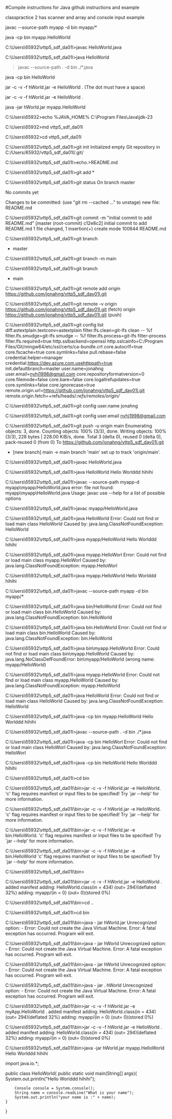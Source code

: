 #Compile instructions for Java
github instructions and example


classpractice 2 has scanner  and array and console input example



javac --source-path myapp -d bin myapp/*

java -cp bin myapp.HelloWorld

C:\Users\65932\vttp5_sdf_da01l>javac HelloWorld.java

C:\Users\65932\vttp5_sdf_da01l>java HelloWorld

>javac --source-path . -d  bin ./*.java

java -cp bin HelloWorld



jar -c -v -f hWorld.jar -e HelloWorld .
(The dot must have a space)

jar -c -v -f hWorld.jar -e HelloWorld .


java -jar hWorld.jar myapp.HelloWorld


C:\Users\65932>echo %JAVA_HOME%
C:\Program Files\Java\jdk-23

C:\Users\65932>md vttp5_sdf_da01l

C:\Users\65932>cd vttp5_sdf_da01l

C:\Users\65932\vttp5_sdf_da01l>git init
Initialized empty Git repository in C:/Users/65932/vttp5_sdf_da01l/.git/

C:\Users\65932\vttp5_sdf_da01l>echo.>README.md

C:\Users\65932\vttp5_sdf_da01l>git add *

C:\Users\65932\vttp5_sdf_da01l>git status
On branch master

No commits yet

Changes to be committed:
  (use "git rm --cached <file>..." to unstage)
        new file:   README.md


C:\Users\65932\vttp5_sdf_da01l>git commit -m "initial commit to add README.md"
[master (root-commit) c12e8c2] initial commit to add README.md
 1 file changed, 1 insertion(+)
 create mode 100644 README.md

C:\Users\65932\vttp5_sdf_da01l>git branch
* master

C:\Users\65932\vttp5_sdf_da01l>git branch -m main

C:\Users\65932\vttp5_sdf_da01l>git branch
* main

C:\Users\65932\vttp5_sdf_da01l>git remote add origin https://github.com/jonahng/vttp5_sdf_day01l.git

C:\Users\65932\vttp5_sdf_da01l>git remote -v
origin  https://github.com/jonahng/vttp5_sdf_day01l.git (fetch)
origin  https://github.com/jonahng/vttp5_sdf_day01l.git (push)

C:\Users\65932\vttp5_sdf_da01l>git config list
diff.astextplain.textconv=astextplain
filter.lfs.clean=git-lfs clean -- %f
filter.lfs.smudge=git-lfs smudge -- %f
filter.lfs.process=git-lfs filter-process
filter.lfs.required=true
http.sslbackend=openssl
http.sslcainfo=C:/Program Files/Git/mingw64/etc/ssl/certs/ca-bundle.crt
core.autocrlf=true
core.fscache=true
core.symlinks=false
pull.rebase=false
credential.helper=manager
credential.https://dev.azure.com.usehttppath=true
init.defaultbranch=master
user.name=jonahng
user.email=nyhj1998@gmail.com
core.repositoryformatversion=0
core.filemode=false
core.bare=false
core.logallrefupdates=true
core.symlinks=false
core.ignorecase=true
remote.origin.url=https://github.com/jonahng/vttp5_sdf_day01l.git
remote.origin.fetch=+refs/heads/*:refs/remotes/origin/*

C:\Users\65932\vttp5_sdf_da01l>git config user.name
jonahng

C:\Users\65932\vttp5_sdf_da01l>git config user.email
nyhj1998@gmail.com

C:\Users\65932\vttp5_sdf_da01l>git push -u origin main
Enumerating objects: 3, done.
Counting objects: 100% (3/3), done.
Writing objects: 100% (3/3), 228 bytes | 228.00 KiB/s, done.
Total 3 (delta 0), reused 0 (delta 0), pack-reused 0 (from 0)
To https://github.com/jonahng/vttp5_sdf_day01l.git
 * [new branch]      main -> main
branch 'main' set up to track 'origin/main'.

C:\Users\65932\vttp5_sdf_da01l>javac HelloWorld.java

C:\Users\65932\vttp5_sdf_da01l>java HelloWorld
Hello Worlddd hihihi

C:\Users\65932\vttp5_sdf_da01l>javac --source-path myapp\-d myapp\myapp/HelloWorld.java
error: file not found: myapp\myapp\HelloWorld.java
Usage: javac <options> <source files>
use --help for a list of possible options

C:\Users\65932\vttp5_sdf_da01l>javac myapp/HelloWorld.java

C:\Users\65932\vttp5_sdf_da01l>java HelloWorld
Error: Could not find or load main class HelloWorld
Caused by: java.lang.ClassNotFoundException: HelloWorld

C:\Users\65932\vttp5_sdf_da01l>java myapp/HelloWorld
Hello Worlddd hihihi

C:\Users\65932\vttp5_sdf_da01l>java myapp.HelloWorl
Error: Could not find or load main class myapp.HelloWorl
Caused by: java.lang.ClassNotFoundException: myapp.HelloWorl

C:\Users\65932\vttp5_sdf_da01l>java myapp.HelloWorld
Hello Worlddd hihihi

C:\Users\65932\vttp5_sdf_da01l>javac --source-path myapp -d bin myapp/*

C:\Users\65932\vttp5_sdf_da01l>java bin/HelloWorld
Error: Could not find or load main class bin.HelloWorld
Caused by: java.lang.ClassNotFoundException: bin.HelloWorld

C:\Users\65932\vttp5_sdf_da01l>java bin.HelloWorld
Error: Could not find or load main class bin.HelloWorld
Caused by: java.lang.ClassNotFoundException: bin.HelloWorld

C:\Users\65932\vttp5_sdf_da01l>java bin\myapp.HelloWorld
Error: Could not find or load main class bin\myapp.HelloWorld
Caused by: java.lang.NoClassDefFoundError: bin\myapp/HelloWorld (wrong name: myapp/HelloWorld)

C:\Users\65932\vttp5_sdf_da01l>java myapp.HelloWorld
Error: Could not find or load main class myapp.HelloWorld
Caused by: java.lang.ClassNotFoundException: myapp.HelloWorld

C:\Users\65932\vttp5_sdf_da01l>java HelloWorld
Error: Could not find or load main class HelloWorld
Caused by: java.lang.ClassNotFoundException: HelloWorld

C:\Users\65932\vttp5_sdf_da01l>java -cp bin myapp.HelloWorld
Hello Worlddd hihihi

C:\Users\65932\vttp5_sdf_da01l>javac --source-path . -d  bin ./*.java

C:\Users\65932\vttp5_sdf_da01l>java -cp bin HelloWorl
Error: Could not find or load main class HelloWorl
Caused by: java.lang.ClassNotFoundException: HelloWorl

C:\Users\65932\vttp5_sdf_da01l>java -cp bin HelloWorld
Hello Worlddd hihihi

C:\Users\65932\vttp5_sdf_da01l>cd bin

C:\Users\65932\vttp5_sdf_da01l\bin>jar -c -v -f hWorld.jar -e HelloWorld.
'c' flag requires manifest or input files to be specified!
Try `jar --help' for more information.

C:\Users\65932\vttp5_sdf_da01l\bin>jar -c -v -f hWorld.jar -e HelloWorld.
'c' flag requires manifest or input files to be specified!
Try `jar --help' for more information.

C:\Users\65932\vttp5_sdf_da01l\bin>jar -c -v -f hWorld.jar -e bin.HelloWorld.
'c' flag requires manifest or input files to be specified!
Try `jar --help' for more information.

C:\Users\65932\vttp5_sdf_da01l\bin>jar -c -v -f hWorld.jar -e bin.HelloWorld
'c' flag requires manifest or input files to be specified!
Try `jar --help' for more information.

C:\Users\65932\vttp5_sdf_da01l\bin>

C:\Users\65932\vttp5_sdf_da01l\bin>jar -c -v -f hWorld.jar -e HelloWorld .
added manifest
adding: HelloWorld.class(in = 434) (out= 294)(deflated 32%)
adding: myapp/(in = 0) (out= 0)(stored 0%)

C:\Users\65932\vttp5_sdf_da01l\bin>cd ..

C:\Users\65932\vttp5_sdf_da01l>cd bin

C:\Users\65932\vttp5_sdf_da01l\bin>java - jar hWorld.jar
Unrecognized option: -
Error: Could not create the Java Virtual Machine.
Error: A fatal exception has occurred. Program will exit.

C:\Users\65932\vttp5_sdf_da01l\bin>java - jar hWorld
Unrecognized option: -
Error: Could not create the Java Virtual Machine.
Error: A fatal exception has occurred. Program will exit.

C:\Users\65932\vttp5_sdf_da01l\bin>java - jar hWorld
Unrecognized option: -
Error: Could not create the Java Virtual Machine.
Error: A fatal exception has occurred. Program will exit.

C:\Users\65932\vttp5_sdf_da01l\bin>java - jar . hWorld
Unrecognized option: -
Error: Could not create the Java Virtual Machine.
Error: A fatal exception has occurred. Program will exit.

C:\Users\65932\vttp5_sdf_da01l\bin>jar -c -v -f hWorld.jar -e myApp.HelloWorld .
added manifest
adding: HelloWorld.class(in = 434) (out= 294)(deflated 32%)
adding: myapp/(in = 0) (out= 0)(stored 0%)

C:\Users\65932\vttp5_sdf_da01l\bin>jar -c -v -f hWorld.jar -e HelloWorld .
added manifest
adding: HelloWorld.class(in = 434) (out= 294)(deflated 32%)
adding: myapp/(in = 0) (out= 0)(stored 0%)

C:\Users\65932\vttp5_sdf_da01l\bin>java -jar hWorld.jar myapp.HelloWorld
Hello Worlddd hihihi




import java.io.*;

public class HelloWorld{
    public static void main(String[] args){
        System.out.println("Hello Worlddd hihihi");

        Console console = System.console();
        String name = console.readLine("What is your name");
        System.out.println("your name is :" + name);
    }
}